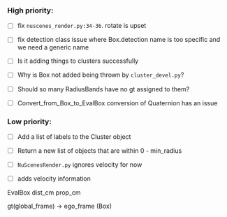 ### High priority:
- [ ] fix `nuscenes_render.py:34-36`. rotate is upset
- [ ] fix detection class issue where Box.detection name is too specific and we need a generic name
- [ ] Is it adding things to clusters successfully
- [ ] Why is Box not added being thrown by `cluster_devel.py`?
- [ ] Should so many RadiusBands have no gt assigned to them?
- [ ] Convert_from_Box_to_EvalBox conversion of Quaternion has an issue


### Low priority:
- [ ] Add a list of labels to the Cluster object
- [ ] Return a new list of objects that are within 0 - min_radius
- [ ] `NuScenesRender.py` ignores velocity for now
- [ ] adds velocity information




EvalBox
    dist_cm
    prop_cm

gt(global_frame) -> ego_frame (Box) 